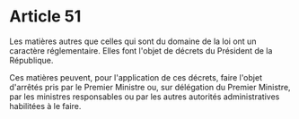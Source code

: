 # Article 51

Les matières autres que celles qui sont du domaine de la loi ont un caractère réglementaire. Elles font l'objet de décrets du Président de la République.

Ces matières peuvent, pour l'application de ces décrets, faire l'objet d'arrêtés pris par
le Premier Ministre ou, sur délégation du Premier Ministre, par les ministres responsables ou par les autres autorités administratives habilitées à le faire.